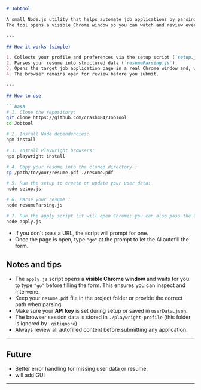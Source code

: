 ````markdown
# Jobtool

A small Node.js utility that helps automate job applications by parsing your resume and using an AI assistant to fill web application forms.  
The tool opens a visible Chrome window so you can watch and review every step.

---

## How it works (simple)

1. Collects your profile and preferences via the setup script (`setup.js`), saved to `userData.json`.
2. Parses your resume into structured data (`resumeParsing.js`).
3. Opens the target job application page in a real Chrome window and, when you confirm, uses an AI model to map your resume to form fields and fill them automatically (`apply.js`).
4. The browser remains open for review before you submit.

---

## How to use

```bash
# 1. Clone the repository:
git clone https://github.com/crash484/JobTool
cd Jobtool
````

```bash
# 2. Install Node dependencies:
npm install
```

```bash
# 3. Install Playwright browsers:
npx playwright install
```

```bash
# 4. Copy your resume into the cloned directory :
cp /path/to/your/resume.pdf ./resume.pdf
```

```bash
# 5. Run the setup to create or update your user data:
node setup.js
```

```bash
# 6. Parse your resume :
node resumeParsing.js
```

```bash
# 7. Run the apply script (it will open Chrome; you can also pass the URL as an argument):
node apply.js
```

* If you don't pass a URL, the script will prompt for one.
* Once the page is open, type `"go"` at the prompt to let the AI autofill the form.


## Notes and tips

* The `apply.js` script opens a **visible Chrome window** and waits for you to type `"go"` before filling the form. This ensures you can inspect and intervene.
* Keep your `resume.pdf` file in the project folder or provide the correct path when parsing.
* Make sure your **API key** is set during setup or saved in `userData.json`.
* The browser session data is stored in `./playwright-profile` (this folder is ignored by `.gitignore`).
* Always review all autofilled content before submitting any application.

---

## Future
* Better error handling for missing user data or resume.
* will add GUI 

---

